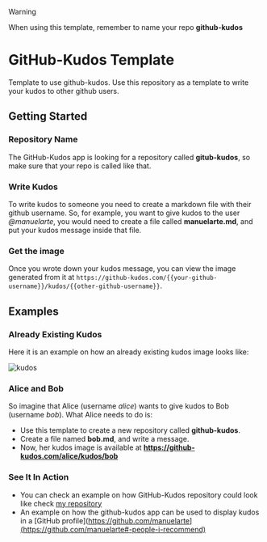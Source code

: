> [!WARNING]  
> When using this template, remember to name your repo **github-kudos**

# GitHub-Kudos Template
Template to use github-kudos. Use this repository as a template to write your kudos to other github users.

## Getting Started

### Repository Name

The GitHub-Kudos app is looking for a repository called **gitub-kudos**, so make sure that your repo is called like that.

### Write Kudos

To write kudos to someone you need to create a markdown file with their github username. 
So, for example, you want to give kudos to the user *@manuelarte*, you would need to create a file called **manuelarte.md**, and put your kudos message inside that file.

### Get the image

Once you wrote down your kudos message, you can view the image generated from it at `https://github-kudos.com/{{your-github-username}}/kudos/{{other-github-username}}`.

## Examples

### Already Existing Kudos

Here it is an example on how an already existing kudos image looks like:

![kudos](https://github-kudos.com/manuelarte/kudos/octocat)

### Alice and Bob

So imagine that Alice (username *alice*) wants to give kudos to Bob (username *bob*). What Alice needs to do is:

+ Use this template to create a new repository called **github-kudos**.
+ Create a file named **bob.md**, and write a message.
+ Now, her kudos image is available at **https://github-kudos.com/alice/kudos/bob**

### See It In Action

+ You can check an example on how GitHub-Kudos repository could look like check [my repository](https://github.com/manuelarte/github-kudos)
+ An example on how the github-kudos app can be used to display kudos in a [GitHub profile](https://github.com/manuelarte](https://github.com/manuelarte#-people-i-recommend)


